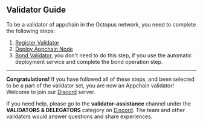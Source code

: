 ## Validator Guide

To be a validator of appchain in the Octopus network, you need to complete the following steps:

1. [Register Validator](./validator-register.md)
2. [Deploy Appchain Node](./validator-deploy.md)
3. [Bond Validator](./validator-operations.md), you don't need to do this step, if you use the automatic deployment service and complete the bond operation step.

---

**Congratulations!** If you have followed all of these steps, and been selected to be a part of the validator set, you are now an Appchain validator! Welcome to join our [Discord](https://discord.gg/6GTJBkZA9Q) server.

If you need help, please go to the **validator-assistance** channel under the **VALIDATORS & DELEGATORS** category on [Discord](https://discord.gg/6GTJBkZA9Q). The team and other validators would answer questions and share experiences.